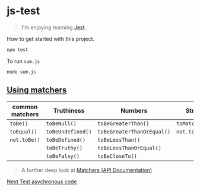 # js-test

> I'm enjoying learning [Jest](https://facebook.github.io/jest/).

How to get started with this project.

```bash
npm test
```

To run `sum.js`

```node
node sum.js
```

## [Using matchers](https://facebook.github.io/jest/docs/en/using-matchers.html)

| common matchers | Truthiness   | Numbers             | Strings     | Arrays        | Exceptions |
| --------------- | ------------ | ------------------- | ----------- | ------------- | -----------|
| `toBe()`        | `toBeNull()` | `toBeGreaterThan()` | `toMatch()` | `toContain()` | `toThrow()`|
| `toEqual()`     | `toBeUndefined()` | `toBeGreaterThanOrEqual()` | `not.toMatch()` | `not.toContain()` | |
| `not.toBe()`    | `toBeDefined()` | `toBeLessThan()` |  |  | |
|                 | `toBeTruthy()` | `toBeLessThanOrEqual()` |  |  | |
||`toBeFalsy()`|`toBeCloseTo()`|

 > A further deep look at [Matchers (API Documentation)](https://facebook.github.io/jest/docs/en/api.html)

[Next Test asychronous code](https://facebook.github.io/jest/docs/en/asynchronous.html)
